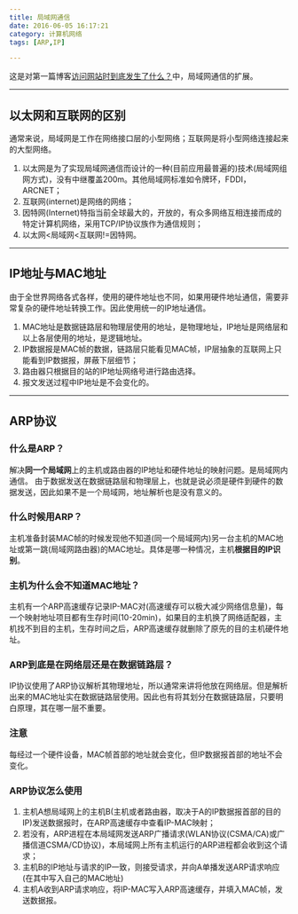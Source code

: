 ```yaml
---
title: 局域网通信
date: 2016-06-05 16:17:21
category: 计算机网络
tags: [ARP,IP]

---
```


这是对第一篇博客[访问网站时到底发生了什么？](http://rylcode.cn/2016/06/04/%E8%AE%BF%E9%97%AE%E7%BD%91%E7%AB%99%E6%97%B6%E5%88%B0%E5%BA%95%E5%8F%91%E7%94%9F%E4%BA%86%E4%BB%80%E4%B9%88%EF%BC%9F/)中，局域网通信的扩展。

---

## 以太网和互联网的区别

通常来说，局域网是工作在网络接口层的小型网络；互联网是将小型网络连接起来的大型网络。
1. 以太网是为了实现局域网通信而设计的一种(目前应用最普遍的)技术(局域网组网方式)，没有中继覆盖200m。其他局域网标准如令牌环，FDDI，ARCNET；
2. 互联网(internet)是网络的网络；
3. 因特网(Internet)特指当前全球最大的，开放的，有众多网络互相连接而成的特定计算机网络，采用TCP/IP协议族作为通信规则；
4. 以太网<局域网<互联网!=因特网。

---

## IP地址与MAC地址

由于全世界网络各式各样，使用的硬件地址也不同，如果用硬件地址通信，需要非常复杂的硬件地址转换工作。因此使用统一的IP地址通信。
1. MAC地址是数据链路层和物理层使用的地址，是物理地址，IP地址是网络层和以上各层使用的地址，是逻辑地址。
2. IP数据报是MAC帧的数据，链路层只能看见MAC帧，IP层抽象的互联网上只能看到IP数据报，屏蔽下层细节；
3. 路由器只根据目的站的IP地址网络号进行路由选择。
4. 报文发送过程中IP地址是不会变化的。

---

## ARP协议

### 什么是ARP？
解决**同一个局域网**上的主机或路由器的IP地址和硬件地址的映射问题。是局域网内通信。
由于数据发送在数据链路层和物理层上，也就是说必须是硬件到硬件的数据发送，因此如果不是一个局域网，地址解析也是没有意义的。
### 什么时候用ARP？
主机准备封装MAC帧的时候发现他不知道(同一个局域网内)另一台主机的MAC地址或第一跳(局域网路由器)的MAC地址。具体是哪一种情况，主机**根据目的IP识别**。
### 主机为什么会不知道MAC地址？
主机有一个ARP高速缓存记录IP-MAC对(高速缓存可以极大减少网络信息量)，每一个映射地址项目都有生存时间(10-20min)，如果目的主机换了网络适配器，主机找不到目的主机，生存时间之后，ARP高速缓存就删除了原先的目的主机硬件地址。
### ARP到底是在网络层还是在数据链路层？
IP协议使用了ARP协议解析其物理地址，所以通常来讲将他放在网络层。但是解析出来的MAC地址实在数据链路层使用。因此也有将其划分在数据链路层，只要明白原理，其在哪一层不重要。
### 注意
每经过一个硬件设备，MAC帧首部的地址就会变化，但IP数据报首部的地址不会变化。
### ARP协议怎么使用
1. 主机A想局域网上的主机B(主机或者路由器，取决于A的IP数据报首部的目的IP)发送数据报时，在ARP高速缓存中查看IP-MAC映射；
2. 若没有，ARP进程在本局域网发送ARP广播请求(WLAN协议(CSMA/CA)或广播信道CSMA/CD协议)，本局域网上所有主机运行的ARP进程都会收到这个请求；
3. 主机B的IP地址与请求的IP一致，则接受请求，并向A单播发送ARP请求响应(在其中写入自己的MAC地址)
4. 主机A收到ARP请求响应，将IP-MAC写入ARP高速缓存，并填入MAC帧，发送数据报。